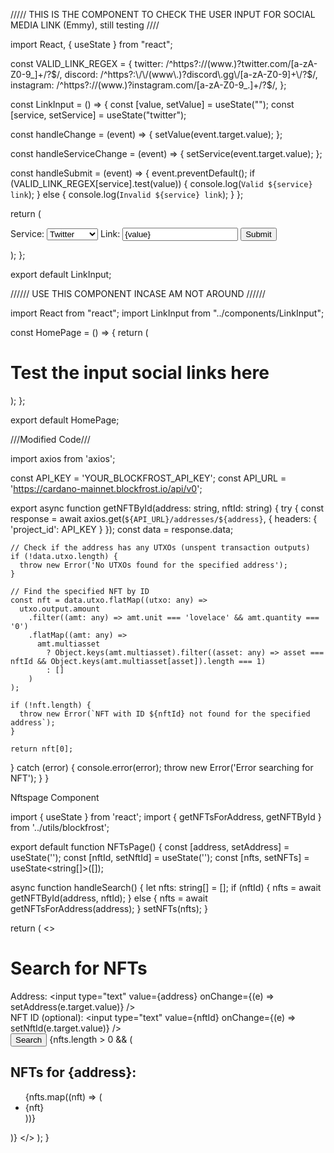 ///// THIS IS THE COMPONENT TO CHECK THE USER INPUT FOR SOCIAL MEDIA LINK (Emmy), still testing ////

import React, { useState } from "react";

const VALID_LINK_REGEX = {
  twitter: /^https?:\/\/(www\.)?twitter\.com\/[a-zA-Z0-9_]+\/?$/,
  discord: /^https?:\/\/(www\.)?discord\.gg\/[a-zA-Z0-9]+\/?$/,
  instagram: /^https?:\/\/(www\.)?instagram\.com\/[a-zA-Z0-9_.]+\/?$/,
};

const LinkInput = () => {
  const [value, setValue] = useState("");
  const [service, setService] = useState("twitter");

  const handleChange = (event) => {
    setValue(event.target.value);
  };

  const handleServiceChange = (event) => {
    setService(event.target.value);
  };

  const handleSubmit = (event) => {
    event.preventDefault();
    if (VALID_LINK_REGEX[service].test(value)) {
      console.log(`Valid ${service} link`);
    } else {
      console.log(`Invalid ${service} link`);
    }
  };

  return (
    <form onSubmit={handleSubmit}>
      <label>
        Service:
        <select value={service} onChange={handleServiceChange}>
          <option value="twitter">Twitter</option>
          <option value="discord">Discord</option>
          <option value="instagram">Instagram</option>
        </select>
      </label>
      <label>
        Link:
        <input type="text" value={value} onChange={handleChange} />
      </label>
      <button type="submit">Submit</button>
    </form>
  );
};

export default LinkInput;






////// USE THIS COMPONENT INCASE AM NOT AROUND //////

import React from "react";
import LinkInput from "../components/LinkInput";

const HomePage = () => {
  return (
    <div>
      <h1>Test the input social links here</h1>
      <LinkInput />
    </div>
  );
};

export default HomePage;






///Modified Code///

import axios from 'axios';

const API_KEY = 'YOUR_BLOCKFROST_API_KEY';
const API_URL = 'https://cardano-mainnet.blockfrost.io/api/v0';

export async function getNFTById(address: string, nftId: string) {
  try {
    const response = await axios.get(`${API_URL}/addresses/${address}`, {
      headers: { 'project_id': API_KEY }
    });
    const data = response.data;

    // Check if the address has any UTXOs (unspent transaction outputs)
    if (!data.utxo.length) {
      throw new Error('No UTXOs found for the specified address');
    }

    // Find the specified NFT by ID
    const nft = data.utxo.flatMap((utxo: any) =>
      utxo.output.amount
        .filter((amt: any) => amt.unit === 'lovelace' && amt.quantity === '0')
        .flatMap((amt: any) =>
          amt.multiasset
            ? Object.keys(amt.multiasset).filter((asset: any) => asset === nftId && Object.keys(amt.multiasset[asset]).length === 1)
            : []
        )
    );

    if (!nft.length) {
      throw new Error(`NFT with ID ${nftId} not found for the specified address`);
    }

    return nft[0];
  } catch (error) {
    console.error(error);
    throw new Error('Error searching for NFT');
  }
}


Nftspage Component

import { useState } from 'react';
import { getNFTsForAddress, getNFTById } from '../utils/blockfrost';

export default function NFTsPage() {
  const [address, setAddress] = useState('');
  const [nftId, setNftId] = useState('');
  const [nfts, setNFTs] = useState<string[]>([]);

  async function handleSearch() {
    let nfts: string[] = [];
    if (nftId) {
      nfts = await getNFTById(address, nftId);
    } else {
      nfts = await getNFTsForAddress(address);
    }
    setNFTs(nfts);
  }

  return (
    <>
      <h1>Search for NFTs</h1>
      <label>
        Address:
        <input type="text" value={address} onChange={(e) => setAddress(e.target.value)} />
      </label>
      <br />
      <label>
        NFT ID (optional):
        <input type="text" value={nftId} onChange={(e) => setNftId(e.target.value)} />
      </label>
      <br />
      <button onClick={handleSearch}>Search</button>
      {nfts.length > 0 && (
        <div>
          <h2>NFTs for {address}:</h2>
          <ul>
            {nfts.map((nft) => (
              <li key={nft}>{nft}</li>
            ))}
          </ul>
        </div>
      )}
    </>
  );
}
